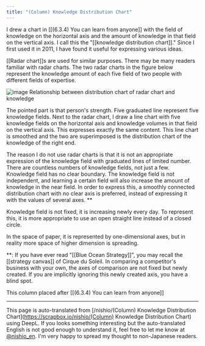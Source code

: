 ```yaml
---
title: "(Column) Knowledge Distribution Chart"
---
```


I drew a chart in [[(6.3.4) You can learn from anyone]] with the field of knowledge on the horizontal axis and the amount of knowledge in that field on the vertical axis. I call this the "[[knowledge distribution chart]]." Since I first used it in 2011, I have found it useful for expressing various ideas.

[[Radar chart]]s are used for similar purposes. There may be many readers familiar with radar charts. The two radar charts in the figure below represent the knowledge amount of each five field of two people with different fields of expertise.


![image](https://gyazo.com/c1dc70a839ae9e3a08dcd4832ac155f7/thumb/1000)
Relationship between distribution chart of radar chart and knowledge

The pointed part is that person's strength. Five graduated line represent five knowledge fields. Next to the radar chart, I draw a line chart with five knowledge fields on the horizontal axis and knowledge volumes in that field on the vertical axis. This expresses exactly the same content. This line chart is smoothed and the two are superimposed is the distribution chart of the knowledge of the right end.

The reason I do not use radar charts is that it is not an appropriate expression of the knowledge field with graduated lines of limited number.
There are countless numbers of knowledge fields, not just a few. Knowledge field has no clear boundary. The knowledge field is not independent, and learning a certain field will also increase the amount of knowledge in the near field. In order to express this, a smoothly connected distribution chart with no clear axis is preferred, instead of expressing it with the values of several axes. **

Knowledge field is not fixed, it is increasing newly every day. To represent this, it is more appropriate to use an open straight line instead of a closed circle.

In the space of paper, it is represented by one-dimensional axes, but in reality more space of higher dimension is spreading.

**:
If you have ever read "[[Blue Ocean Strategy]]", you may recall the [[strategy canvas]] of Cirque du Soleil. In comparing a competitor's business with your own, the axes of comparison are not fixed but newly created. If you are implicitly ignoring this newly created axis, you have a blind spot.

This column placed after [[(6.3.4) You can learn from anyone]]

---
This page is auto-translated from [/nishio/(Column) Knowledge Distribution Chart](https://scrapbox.io/nishio/(Column) Knowledge Distribution Chart) using DeepL. If you looks something interesting but the auto-translated English is not good enough to understand it, feel free to let me know at [@nishio_en](https://twitter.com/nishio_en). I'm very happy to spread my thought to non-Japanese readers.